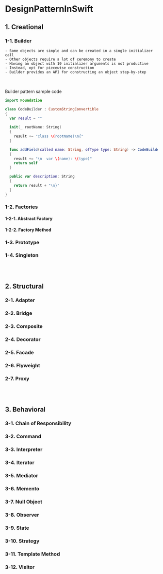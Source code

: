 # DesignPatternInSwift
   
   
   

## 1. Creational
### 1-1. Builder
    - Some objects are simple and can be created in a single initializer call
    - Other objects require a lot of ceremony to create
    - Having an object with 10 initializer arguments is not productive
    - Instead, opt for piecewise construction
    - Builder provides an API for constructing an object step-by-step
<br></br>
Builder pattern sample code
```swift
import Foundation

class CodeBuilder : CustomStringConvertible
{
  var result = ""
  
  init(_ rootName: String)
  {
    result += "class \(rootName)\n{"
  }

  func addField(called name: String, ofType type: String) -> CodeBuilder
  {
    result += "\n  var \(name): \(type)"
    return self
  }

  public var description: String
  {
    return result + "\n}"
  }
}
```
###  1-2. Factories
####     1-2-1. Abstract Factory
####     1-2-2. Factory Method
###  1-3. Prototype
###  1-4. Singleton  
<br></br>
##  2. Structural
###   2-1. Adapter
###   2-2. Bridge
###   2-3. Composite
###   2-4. Decorator
###   2-5. Facade
###   2-6. Flyweight
###   2-7. Proxy
<br></br>
##  3. Behavioral
###   3-1. Chain of Responsibility
###   3-2. Command
###   3-3. Interpreter
###   3-4. Iterator
###   3-5. Mediator
###   3-6. Memento
###   3-7. Null Object
###   3-8. Observer
###   3-9. State
###   3-10. Strategy
###   3-11. Template Method
###   3-12. Visitor

